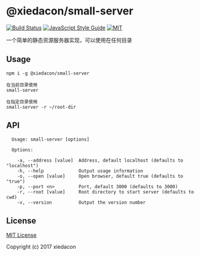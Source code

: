 # @xiedacon/small-server

[![Build Status](https://travis-ci.org/xiedacon/small-server.svg?branch=master)](https://travis-ci.org/xiedacon/small-server)
[![JavaScript Style Guide](https://img.shields.io/badge/code_style-standard-brightgreen.svg)](https://standardjs.com)
[![MIT](https://img.shields.io/badge/license-MIT-blue.svg)](https://github.com/xiedacon/small-server/blob/master/LICENSE)

一个简单的静态资源服务器实现，可以使用在任何目录

## Usage

```
npm i -g @xiedacon/small-server

在当前目录使用
small-server

在指定目录使用
small-server -r ~/root-dir
```

## API

```
  Usage: small-server [options]

  Options:

    -a, --address [value]  Address, default localhost (defaults to "localhost")
    -h, --help             Output usage information
    -o, --open [value]     Open browser, default true (defaults to "true")
    -p, --port <n>         Port, default 3000 (defaults to 3000)
    -r, --root [value]     Root directory to start server (defaults to cwd)
    -v, --version          Output the version number
```

## License

[MIT License](https://github.com/xiedacon/small-server/blob/master/LICENSE)

Copyright (c) 2017 xiedacon
